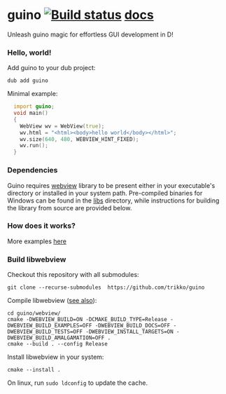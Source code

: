 # guino [![Build status](https://ci.appveyor.com/api/projects/status/vi5t1sv69iopb88d?svg=true)](https://ci.appveyor.com/project/trikko/guino) [docs](https://guino.dpldocs.info/guino.html)

Unleash guino magic for effortless GUI development in D!

### Hello, world!

Add guino to your dub project:
```
dub add guino
```

Minimal example:

```d
  import guino;
  void main()
  {
    WebView wv = WebView(true);
    wv.html = "<html><body>hello world</body></html>";
    wv.size(640, 480, WEBVIEW_HINT_FIXED);
    wv.run();
  }
```

### Dependencies
Guino requires [webview](https://github.com/webview/webview) library to be present either in your executable's directory or installed in your system path. Pre-compiled binaries for Windows can be found in the [libs](https://github.com/trikko/guino/tree/main/libs) directory, while instructions for building the library from source are provided below.

### How does it works?
More examples [here](https://github.com/trikko/guino/tree/main/examples)

### Build libwebview

Checkout this repository with all submodules:
```
git clone --recurse-submodules  https://github.com/trikko/guino
```

Compile libwebview ([see also](https://github.com/webview/webview)):
```
cd guino/webview/
cmake -DWEBVIEW_BUILD=ON -DCMAKE_BUILD_TYPE=Release -DWEBVIEW_BUILD_EXAMPLES=OFF -DWEBVIEW_BUILD_DOCS=OFF -DWEBVIEW_BUILD_TESTS=OFF -DWEBVIEW_INSTALL_TARGETS=ON -DWEBVIEW_BUILD_AMALGAMATION=OFF .
cmake --build . --config Release
```

Install libwebview in your system:
```
cmake --install .
```

On linux, run `sudo ldconfig` to update the cache.
